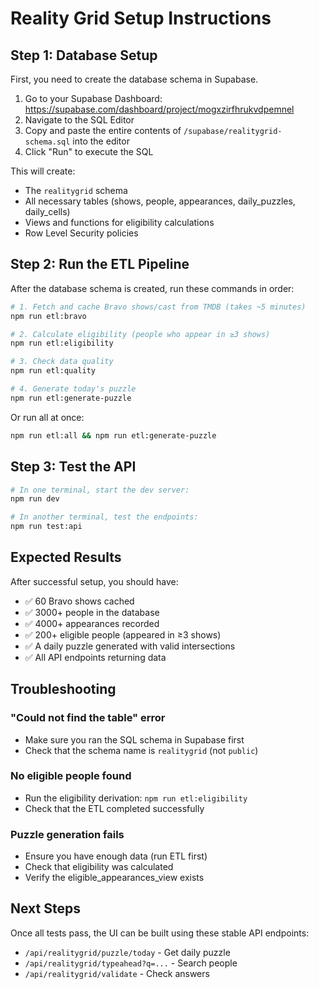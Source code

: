 # Reality Grid Setup Instructions

## Step 1: Database Setup

First, you need to create the database schema in Supabase. 

1. Go to your Supabase Dashboard: https://supabase.com/dashboard/project/mogxzirfhrukvdpemnel
2. Navigate to the SQL Editor
3. Copy and paste the entire contents of `/supabase/realitygrid-schema.sql` into the editor
4. Click "Run" to execute the SQL

This will create:
- The `realitygrid` schema
- All necessary tables (shows, people, appearances, daily_puzzles, daily_cells)
- Views and functions for eligibility calculations
- Row Level Security policies

## Step 2: Run the ETL Pipeline

After the database schema is created, run these commands in order:

```bash
# 1. Fetch and cache Bravo shows/cast from TMDB (takes ~5 minutes)
npm run etl:bravo

# 2. Calculate eligibility (people who appear in ≥3 shows)
npm run etl:eligibility  

# 3. Check data quality
npm run etl:quality

# 4. Generate today's puzzle
npm run etl:generate-puzzle
```

Or run all at once:
```bash
npm run etl:all && npm run etl:generate-puzzle
```

## Step 3: Test the API

```bash
# In one terminal, start the dev server:
npm run dev

# In another terminal, test the endpoints:
npm run test:api
```

## Expected Results

After successful setup, you should have:
- ✅ 60 Bravo shows cached
- ✅ 3000+ people in the database
- ✅ 4000+ appearances recorded
- ✅ 200+ eligible people (appeared in ≥3 shows)
- ✅ A daily puzzle generated with valid intersections
- ✅ All API endpoints returning data

## Troubleshooting

### "Could not find the table" error
- Make sure you ran the SQL schema in Supabase first
- Check that the schema name is `realitygrid` (not `public`)

### No eligible people found
- Run the eligibility derivation: `npm run etl:eligibility`
- Check that the ETL completed successfully

### Puzzle generation fails
- Ensure you have enough data (run ETL first)
- Check that eligibility was calculated
- Verify the eligible_appearances_view exists

## Next Steps

Once all tests pass, the UI can be built using these stable API endpoints:
- `/api/realitygrid/puzzle/today` - Get daily puzzle
- `/api/realitygrid/typeahead?q=...` - Search people
- `/api/realitygrid/validate` - Check answers